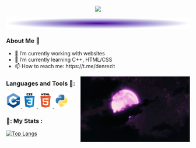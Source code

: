 <p align="center">
  <img src="https://readme-typing-svg.demolab.com/?lines=Hi,+I'm+Denrezit 🌑;Beginner+Software+Engineer;Frontend+Developer&font=Philosopher&center=true&width=440&height=45&color=6772FF&vCenter=true&pause=300&size=30&"/>
</p>

<p align="center">
  <img align="center" height="30" width="800" src="https://github.com/Denrezit/Denrezit/blob/main/img/side.png"> 
</p>

### About Me 🌠

<ul>
  <li>🔭 I’m currently working with websites</li>
  <li>🌱 I’m currently learning C++, HTML/CSS</li>
  <li>📫 How to reach me: https://t.me/denrezit</li>
</ul>

<p align="right">
  <img align="right" height="180" width="300" src="https://github.com/Denrezit/Denrezit/blob/main/img/tenor.gif"> 
</p>

<h3 align="left">Languages and Tools 🌙:</h3>
<p align="left"> <a href="https://www.w3schools.com/cpp/" target="_blank" rel="noreferrer"> <img src="https://raw.githubusercontent.com/devicons/devicon/master/icons/cplusplus/cplusplus-original.svg" alt="cplusplus" width="40" height="40"/> </a> <a href="https://www.w3schools.com/css/" target="_blank" rel="noreferrer"> <img src="https://raw.githubusercontent.com/devicons/devicon/master/icons/css3/css3-original-wordmark.svg" alt="css3" width="40" height="40"/> </a> <a href="https://www.w3.org/html/" target="_blank" rel="noreferrer"> <img src="https://raw.githubusercontent.com/devicons/devicon/master/icons/html5/html5-original-wordmark.svg" alt="html5" width="40" height="40"/> </a> <a href="https://www.python.org" target="_blank" rel="noreferrer"> <img src="https://raw.githubusercontent.com/devicons/devicon/master/icons/python/python-original.svg" alt="python" width="40" height="40"/> </a> </p>

### 🌟: My Stats :

[![Top Langs](https://github-readme-stats.vercel.app/api/top-langs/?username=j1zzu&layout=compact&theme=midnight-purple)](https://github.com/anuraghazra/github-readme-stats)
<!--


Here are some ideas to get you started:

- 🔭 I’m currently working on ...
- 🌱 I’m currently learning ...
- 👯 I’m looking to collaborate on ...
- 🤔 I’m looking for help with ...
- 💬 Ask me about ...
- 📫 How to reach me: ...
- 😄 Pronouns: ...
- ⚡ Fun fact: ...
-->

